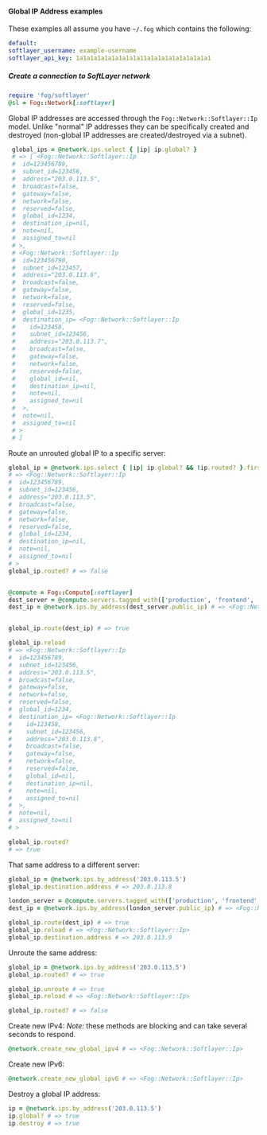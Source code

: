 #### Global IP Address examples

These examples all assume you have `~/.fog` which contains the following:


   ```yaml  
default:
  softlayer_username: example-username
  softlayer_api_key: 1a1a1a1a1a1a1a1a1a11a1a1a1a1a1a1a1a1a1 
  ```

##### Create a connection to SoftLayer network

```ruby
require 'fog/softlayer'
@sl = Fog::Network[:softlayer]
```

Global IP addresses are accessed through the `Fog::Network::Softlayer::Ip` model.  Unlike "normal" IP addresses they can be specifically created and destroyed (non-global IP addresses are created/destroyed via a subnet).

   ```ruby
    global_ips = @network.ips.select { |ip| ip.global? }
    # => [ <Fog::Network::Softlayer::Ip
    #  id=123456789,
    #  subnet_id=123456,
    #  address="203.0.113.5",
    #  broadcast=false,
    #  gateway=false,
    #  network=false,
    #  reserved=false,
    #  global_id=1234,
    #  destination_ip=nil,
    #  note=nil,
    #  assigned_to=nil
    # >,
	# <Fog::Network::Softlayer::Ip
    #  id=123456790,
    #  subnet_id=123457,
    #  address="203.0.113.6",
    #  broadcast=false,
    #  gateway=false,
    #  network=false,
    #  reserved=false,
    #  global_id=1235,
    #  destination_ip= <Fog::Network::Softlayer::Ip
    #    id=123458,
    #    subnet_id=123456,
    #    address="203.0.113.7",
    #    broadcast=false,
    #    gateway=false,
    #    network=false,
    #    reserved=false,
    #    global_id=nil,
    #    destination_ip=nil,
    #    note=nil,
    #    assigned_to=nil
    #  >,
    #  note=nil,
    #  assigned_to=nil
    # >
    # ]
   ```




Route an unrouted global IP to a specific server:

```ruby
global_ip = @network.ips.select { |ip| ip.global? && !ip.routed? }.first
# => <Fog::Network::Softlayer::Ip
#  id=123456789,
#  subnet_id=123456,
#  address="203.0.113.5",
#  broadcast=false,
#  gateway=false,
#  network=false,
#  reserved=false,
#  global_id=1234,
#  destination_ip=nil,
#  note=nil,
#  assigned_to=nil
# >
global_ip.routed? # => false


@compute = Fog::Compute[:softlayer]
dest_server = @compute.servers.tagged_with(['production', 'frontend', 'hkg']).first # => <Fog::Compute::Softlayer::Server>
dest_ip = @network.ips.by_address(dest_server.public_ip) # => <Fog::Network::Softlayer::Ip>


global_ip.route(dest_ip) # => true

global_ip.reload
# => <Fog::Network::Softlayer::Ip
#  id=123456789,
#  subnet_id=123456,
#  address="203.0.113.5",
#  broadcast=false,
#  gateway=false,
#  network=false,
#  reserved=false,
#  global_id=1234,
#  destination_ip= <Fog::Network::Softlayer::Ip
#    id=123458,
#    subnet_id=123456,
#    address="203.0.113.8",
#    broadcast=false,
#    gateway=false,
#    network=false,
#    reserved=false,
#    global_id=nil,
#    destination_ip=nil,
#    note=nil,
#    assigned_to=nil
#  >,
#  note=nil,
#  assigned_to=nil
# >

global_ip.routed?
# => true
```

That same address to a different server:

```ruby
global_ip = @network.ips.by_address('203.0.113.5')
global_ip.destination.address # => 203.0.113.8

london_server = @compute.servers.tagged_with(['production', 'frontend', 'lon']).first # => <Fog::Compute::Softlayer::Server>
dest_ip = @network.ips.by_address(london_server.public_ip) # => <Fog::Network::Softlayer::Ip>

global_ip.route(dest_ip) # => true
global_ip.reload # => <Fog::Network::Softlayer::Ip>
global_ip.destination.address # => 203.0.113.9
```

Unroute the same address:
```ruby
global_ip = @network.ips.by_address('203.0.113.5')
global_ip.routed? # => true

global_ip.unroute # => true
global_ip.reload # => <Fog::Network::Softlayer::Ip>

global_ip.routed? # => false
```

Create new IPv4:
*Note:* these methods are blocking and can take several seconds to respond.
```ruby
@network.create_new_global_ipv4 # => <Fog::Network::Softlayer::Ip>
```

Create new IPv6:
```ruby
@network.create_new_global_ipv6 # => <Fog::Network::Softlayer::Ip>
```

Destroy a global IP address:
```ruby
ip = @network.ips.by_address('203.0.113.5')
ip.global? # => true
ip.destroy # => true
```

   	
	

